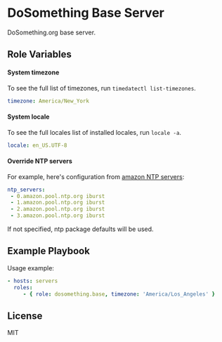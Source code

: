 DoSomething Base Server
=========

DoSomething.org base server.

Role Variables
--------------

#### System timezone

To see the full list of timezones, run `timedatectl list-timezones`.
```yml
timezone: America/New_York
```

####  System locale

To see the full locales list of installed locales, run `locale -a`.
```yml
locale: en_US.UTF-8
```

#### Override NTP servers
For example, here's configuration from [amazon NTP servers](http://docs.aws.amazon.com/AWSEC2/latest/UserGuide/set-time.html):

```yml
ntp_servers:
 - 0.amazon.pool.ntp.org iburst
 - 1.amazon.pool.ntp.org iburst
 - 2.amazon.pool.ntp.org iburst
 - 3.amazon.pool.ntp.org iburst
```

If not specified, ntp package defaults will be used.

Example Playbook
----------------

Usage example:

```yml
- hosts: servers
  roles:
     - { role: dosomething.base, timezone: 'America/Los_Angeles' }
```

License
-------

MIT
